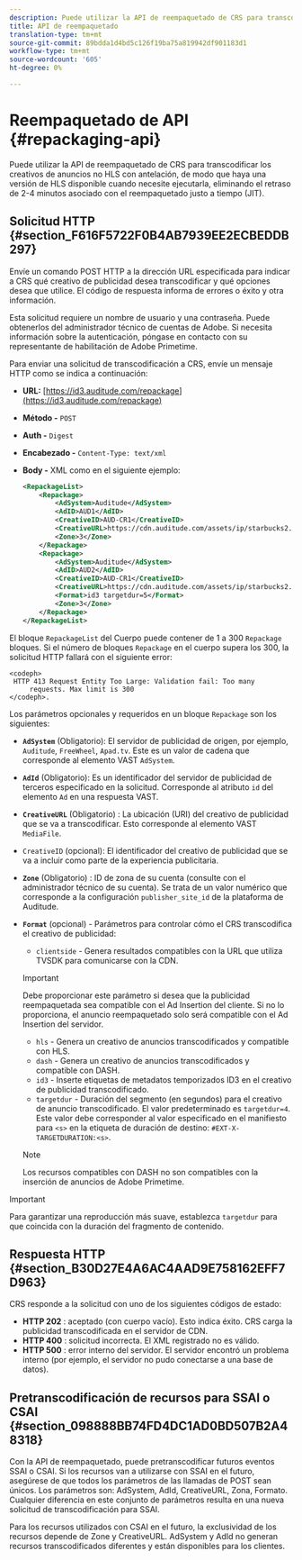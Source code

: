 ```yaml
---
description: Puede utilizar la API de reempaquetado de CRS para transcodificar los creativos de anuncios no HLS con antelación, de modo que haya una versión de HLS disponible cuando necesite ejecutarla, eliminando el retraso de 2-4 minutos asociado con el reempaquetado justo a tiempo (JIT).
title: API de reempaquetado
translation-type: tm+mt
source-git-commit: 89bdda1d4bd5c126f19ba75a819942df901183d1
workflow-type: tm+mt
source-wordcount: '605'
ht-degree: 0%

---
```



# Reempaquetado de API {#repackaging-api}

Puede utilizar la API de reempaquetado de CRS para transcodificar los creativos de anuncios no HLS con antelación, de modo que haya una versión de HLS disponible cuando necesite ejecutarla, eliminando el retraso de 2-4 minutos asociado con el reempaquetado justo a tiempo (JIT).

## Solicitud HTTP {#section_F616F5722F0B4AB7939EE2ECBEDDB297}

Envíe un comando POST HTTP a la dirección URL especificada para indicar a CRS qué creativo de publicidad desea transcodificar y qué opciones desea que utilice. El código de respuesta informa de errores o éxito y otra información.

Esta solicitud requiere un nombre de usuario y una contraseña. Puede obtenerlos del administrador técnico de cuentas de Adobe. Si necesita información sobre la autenticación, póngase en contacto con su representante de habilitación de Adobe Primetime.

Para enviar una solicitud de transcodificación a CRS, envíe un mensaje HTTP como se indica a continuación:

* **URL:** [https://id3.auditude.com/repackage](https://id3.auditude.com/repackage)

* **Método -** `POST`

* **Auth -** `Digest`

* **Encabezado -** `Content-Type: text/xml`

* **Body -** XML como en el siguiente ejemplo:

   ```xml
   <RepackageList>
       <Repackage>
           <AdSystem>Auditude</AdSystem>
           <AdID>AUD1</AdID>
           <CreativeID>AUD-CR1</CreativeID>
           <CreativeURL>https://cdn.auditude.com/assets/ip/starbucks2.mp4</CreativeURL>
           <Zone>3</Zone>
       </Repackage>
       <Repackage>
           <AdSystem>Auditude</AdSystem>
           <AdID>AUD2</AdID>
           <CreativeID>AUD-CR1</CreativeID>
           <CreativeURL>https://cdn.auditude.com/assets/ip/starbucks2.mp4</CreativeURL>
           <Format>id3 targetdur=5</Format>
           <Zone>3</Zone>
       </Repackage>
   </RepackageList>
   ```

El bloque `RepackageList` del Cuerpo puede contener de 1 a 300 `Repackage` bloques. Si el número de bloques `Repackage` en el cuerpo supera los 300, la solicitud HTTP fallará con el siguiente error:

```
<codeph>
 HTTP 413 Request Entity Too Large: Validation fail: Too many
     requests. Max limit is 300
</codeph>.
```


Los parámetros opcionales y requeridos en un bloque `Repackage` son los siguientes:

* **`AdSystem`** (Obligatorio): El servidor de publicidad de origen, por ejemplo,  `Auditude`,  `FreeWheel`,  `Apad.tv`. Este es un valor de cadena que corresponde al elemento VAST `AdSystem`.

* **`AdId`** (Obligatorio): Es un identificador del servidor de publicidad de terceros especificado en la solicitud. Corresponde al atributo `id` del elemento `Ad` en una respuesta VAST.

* **`CreativeURL`** (Obligatorio) : La ubicación (URI) del creativo de publicidad que se va a transcodificar. Esto corresponde al elemento VAST `MediaFile`.

* `CreativeID` (opcional): El identificador del creativo de publicidad que se va a incluir como parte de la experiencia publicitaria.
* **`Zone`** (Obligatorio) : ID de zona de su cuenta (consulte con el administrador técnico de su cuenta). Se trata de un valor numérico que corresponde a la configuración `publisher_site_id` de la plataforma de Auditude.

* **`Format`** (opcional) - Parámetros para controlar cómo el CRS transcodifica el creativo de publicidad:

   * `clientside` - Genera resultados compatibles con la URL que utiliza TVSDK para comunicarse con la CDN.
   >[!IMPORTANT]
   >
   >Debe proporcionar este parámetro si desea que la publicidad reempaquetada sea compatible con el Ad Insertion del cliente. Si no lo proporciona, el anuncio reempaquetado solo será compatible con el Ad Insertion del servidor.

   * `hls` - Genera un creativo de anuncios transcodificados y compatible con HLS.
   * `dash` - Genera un creativo de anuncios transcodificados y compatible con DASH.
   * `id3` - Inserte etiquetas de metadatos temporizados ID3 en el creativo de publicidad transcodificado.
   * `targetdur` - Duración del segmento (en segundos) para el creativo de anuncio transcodificado. El valor predeterminado es `targetdur=4`. Este valor debe corresponder al valor especificado en el manifiesto para `<s>` en la etiqueta de duración de destino: `#EXT-X-TARGETDURATION:<s>`.

   >[!NOTE]
   >
   >Los recursos compatibles con DASH no son compatibles con la inserción de anuncios de Adobe Primetime.

>[!IMPORTANT]
>
>Para garantizar una reproducción más suave, establezca `targetdur` para que coincida con la duración del fragmento de contenido.

## Respuesta HTTP {#section_B30D27E4A6AC4AAD9E758162EFF7D963}

CRS responde a la solicitud con uno de los siguientes códigos de estado:

* **HTTP 202** : aceptado (con cuerpo vacío). Esto indica éxito. CRS carga la publicidad transcodificada en el servidor de CDN.
* **HTTP 400** : solicitud incorrecta. El XML registrado no es válido.
* **HTTP 500** : error interno del servidor. El servidor encontró un problema interno (por ejemplo, el servidor no pudo conectarse a una base de datos).

## Pretranscodificación de recursos para SSAI o CSAI {#section_098888BB74FD4DC1AD0BD507B2A48318}

Con la API de reempaquetado, puede pretranscodificar futuros eventos SSAI o CSAI. Si los recursos van a utilizarse con SSAI en el futuro, asegúrese de que todos los parámetros de las llamadas de POST sean únicos. Los parámetros son: AdSystem, AdId, CreativeURL, Zona, Formato. Cualquier diferencia en este conjunto de parámetros resulta en una nueva solicitud de transcodificación para SSAI.

Para los recursos utilizados con CSAI en el futuro, la exclusividad de los recursos depende de Zone y CreativeURL. AdSystem y AdId no generan recursos transcodificados diferentes y están disponibles para los clientes.
